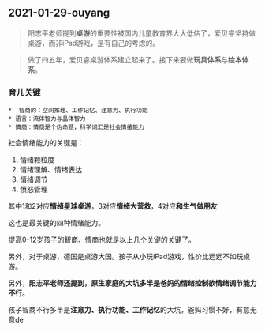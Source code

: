 ##  2021-01-29-ouyang  

> 阳志平老师提到**桌游**的重要性被国内儿童教育界大大低估了，爱贝睿坚持做桌游，而非iPad游戏，是有自己的考虑的。  

> 做了四五年，爱贝睿桌游体系建立起来了。接下来要做**玩具体系**与**绘本体系**。  

###  育儿关键 
    *  智商的：空间推理、工作记忆、注意力、执行功能  
    * 语言：流体智力与晶体智力  
    * 情商：情商是个伪命题，科学词汇是社会情绪能力    

社会情绪能力的关键是：  

1. 情绪颗粒度  
2. 情绪理解、情绪表达  
3. 情绪调节
4. 愤怒管理  

其中1和2对应**情绪星球桌游**，3对应**情绪大营救**，4对应**和生气做朋友**  

这也是最关键的四种情绪能力。  

提高0-12岁孩子的智商、情商也就是以上几个关键的关键了。  

另外，对于桌游，德国是桌游大国。孩子从小玩iPad游戏，性价比远远不如玩桌游。  

另外，**阳志平老师还提到，原生家庭的大坑多半是爸妈的情绪控制欲情绪调节能力不行**。    

孩子智商不行多半是**注意力、执行功能、工作记忆**的大坑，爸妈习惯不好，有意无意de

